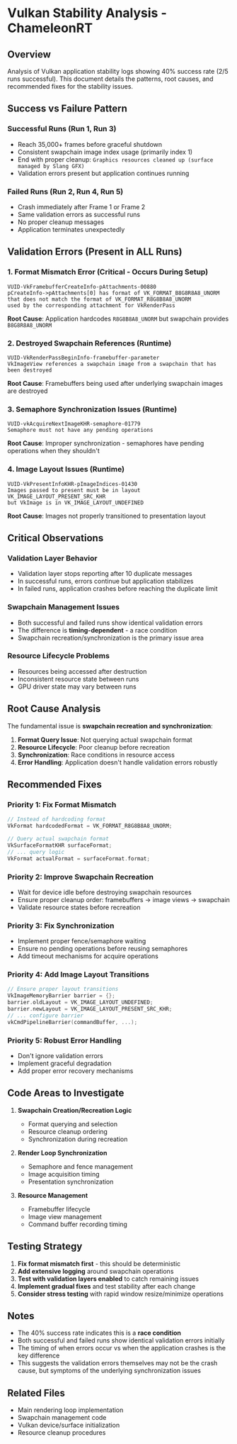 # Vulkan Stability Analysis - ChameleonRT

## Overview

Analysis of Vulkan application stability logs showing 40% success rate (2/5 runs successful). This document details the patterns, root causes, and recommended fixes for the stability issues.

## Success vs Failure Pattern

### Successful Runs (Run 1, Run 3)
- Reach 35,000+ frames before graceful shutdown
- Consistent swapchain image index usage (primarily index 1)
- End with proper cleanup: `Graphics resources cleaned up (surface managed by Slang GFX)`
- Validation errors present but application continues running

### Failed Runs (Run 2, Run 4, Run 5)
- Crash immediately after Frame 1 or Frame 2
- Same validation errors as successful runs
- No proper cleanup messages
- Application terminates unexpectedly

## Validation Errors (Present in ALL Runs)

### 1. Format Mismatch Error (Critical - Occurs During Setup)
```
VUID-VkFramebufferCreateInfo-pAttachments-00880
pCreateInfo->pAttachments[0] has format of VK_FORMAT_B8G8R8A8_UNORM 
that does not match the format of VK_FORMAT_R8G8B8A8_UNORM 
used by the corresponding attachment for VkRenderPass
```

**Root Cause**: Application hardcodes `R8G8B8A8_UNORM` but swapchain provides `B8G8R8A8_UNORM`

### 2. Destroyed Swapchain References (Runtime)
```
VUID-VkRenderPassBeginInfo-framebuffer-parameter
VkImageView references a swapchain image from a swapchain that has been destroyed
```

**Root Cause**: Framebuffers being used after underlying swapchain images are destroyed

### 3. Semaphore Synchronization Issues (Runtime)
```
VUID-vkAcquireNextImageKHR-semaphore-01779
Semaphore must not have any pending operations
```

**Root Cause**: Improper synchronization - semaphores have pending operations when they shouldn't

### 4. Image Layout Issues (Runtime)
```
VUID-VkPresentInfoKHR-pImageIndices-01430
Images passed to present must be in layout VK_IMAGE_LAYOUT_PRESENT_SRC_KHR 
but VkImage is in VK_IMAGE_LAYOUT_UNDEFINED
```

**Root Cause**: Images not properly transitioned to presentation layout

## Critical Observations

### Validation Layer Behavior
- Validation layer stops reporting after 10 duplicate messages
- In successful runs, errors continue but application stabilizes
- In failed runs, application crashes before reaching the duplicate limit

### Swapchain Management Issues
- Both successful and failed runs show identical validation errors
- The difference is **timing-dependent** - a race condition
- Swapchain recreation/synchronization is the primary issue area

### Resource Lifecycle Problems
- Resources being accessed after destruction
- Inconsistent resource state between runs
- GPU driver state may vary between runs

## Root Cause Analysis

The fundamental issue is **swapchain recreation and synchronization**:

1. **Format Query Issue**: Not querying actual swapchain format
2. **Resource Lifecycle**: Poor cleanup before recreation
3. **Synchronization**: Race conditions in resource access
4. **Error Handling**: Application doesn't handle validation errors robustly

## Recommended Fixes

### Priority 1: Fix Format Mismatch
```cpp
// Instead of hardcoding format
VkFormat hardcodedFormat = VK_FORMAT_R8G8B8A8_UNORM;

// Query actual swapchain format
VkSurfaceFormatKHR surfaceFormat;
// ... query logic
VkFormat actualFormat = surfaceFormat.format;
```

### Priority 2: Improve Swapchain Recreation
- Wait for device idle before destroying swapchain resources
- Ensure proper cleanup order: framebuffers → image views → swapchain
- Validate resource states before recreation

### Priority 3: Fix Synchronization
- Implement proper fence/semaphore waiting
- Ensure no pending operations before reusing semaphores
- Add timeout mechanisms for acquire operations

### Priority 4: Add Image Layout Transitions
```cpp
// Ensure proper layout transitions
VkImageMemoryBarrier barrier = {};
barrier.oldLayout = VK_IMAGE_LAYOUT_UNDEFINED;
barrier.newLayout = VK_IMAGE_LAYOUT_PRESENT_SRC_KHR;
// ... configure barrier
vkCmdPipelineBarrier(commandBuffer, ...);
```

### Priority 5: Robust Error Handling
- Don't ignore validation errors
- Implement graceful degradation
- Add proper error recovery mechanisms

## Code Areas to Investigate

1. **Swapchain Creation/Recreation Logic**
   - Format querying and selection
   - Resource cleanup ordering
   - Synchronization during recreation

2. **Render Loop Synchronization**
   - Semaphore and fence management
   - Image acquisition timing
   - Presentation synchronization

3. **Resource Management**
   - Framebuffer lifecycle
   - Image view management
   - Command buffer recording timing

## Testing Strategy

1. **Fix format mismatch first** - this should be deterministic
2. **Add extensive logging** around swapchain operations
3. **Test with validation layers enabled** to catch remaining issues
4. **Implement gradual fixes** and test stability after each change
5. **Consider stress testing** with rapid window resize/minimize operations

## Notes

- The 40% success rate indicates this is a **race condition**
- Both successful and failed runs show identical validation errors initially
- The timing of when errors occur vs when the application crashes is the key difference
- This suggests the validation errors themselves may not be the crash cause, but symptoms of the underlying synchronization issues

## Related Files

- Main rendering loop implementation
- Swapchain management code
- Vulkan device/surface initialization
- Resource cleanup procedures